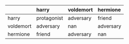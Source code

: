 |           | harry       | voldemort   | hermione   |
|:----------|:------------|:------------|:-----------|
| harry     | protagonist | adversary   | friend     |
| voldemort | adversary   | nan         | adversary  |
| hermione  | friend      | adversary   | nan        |